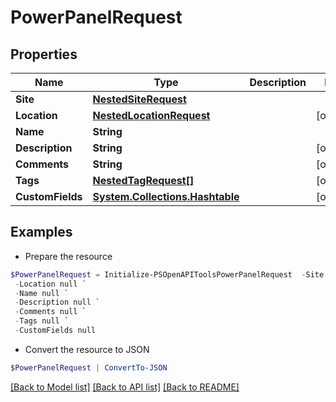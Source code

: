 # PowerPanelRequest
## Properties

Name | Type | Description | Notes
------------ | ------------- | ------------- | -------------
**Site** | [**NestedSiteRequest**](NestedSiteRequest.md) |  | 
**Location** | [**NestedLocationRequest**](NestedLocationRequest.md) |  | [optional] 
**Name** | **String** |  | 
**Description** | **String** |  | [optional] 
**Comments** | **String** |  | [optional] 
**Tags** | [**NestedTagRequest[]**](NestedTagRequest.md) |  | [optional] 
**CustomFields** | [**System.Collections.Hashtable**](AnyType.md) |  | [optional] 

## Examples

- Prepare the resource
```powershell
$PowerPanelRequest = Initialize-PSOpenAPIToolsPowerPanelRequest  -Site null `
 -Location null `
 -Name null `
 -Description null `
 -Comments null `
 -Tags null `
 -CustomFields null
```

- Convert the resource to JSON
```powershell
$PowerPanelRequest | ConvertTo-JSON
```

[[Back to Model list]](../README.md#documentation-for-models) [[Back to API list]](../README.md#documentation-for-api-endpoints) [[Back to README]](../README.md)

